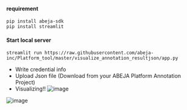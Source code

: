 
#### requirement
```
pip install abeja-sdk
pip install streamlit
```

#### Start local server
```
streamlit run https://raw.githubusercontent.com/abeja-inc/Platform_tool/master/visualize_annotation_resultjson/app.py
```

- Write credential info
- Upload Json file (Download from your ABEJA Platform Annotation Project)
- Visualizing!!
![image](https://user-images.githubusercontent.com/17213216/85121191-51121c00-b25f-11ea-8171-4619cc5ae034.png)


![image](https://user-images.githubusercontent.com/17213216/85121364-9b939880-b25f-11ea-80a6-e4d6bb9beae4.png)
